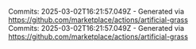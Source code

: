 Commits: 2025-03-02T16:21:57.049Z - Generated via https://github.com/marketplace/actions/artificial-grass
<br>
Commits: 2025-03-02T16:21:57.049Z - Generated via https://github.com/marketplace/actions/artificial-grass
<br>
